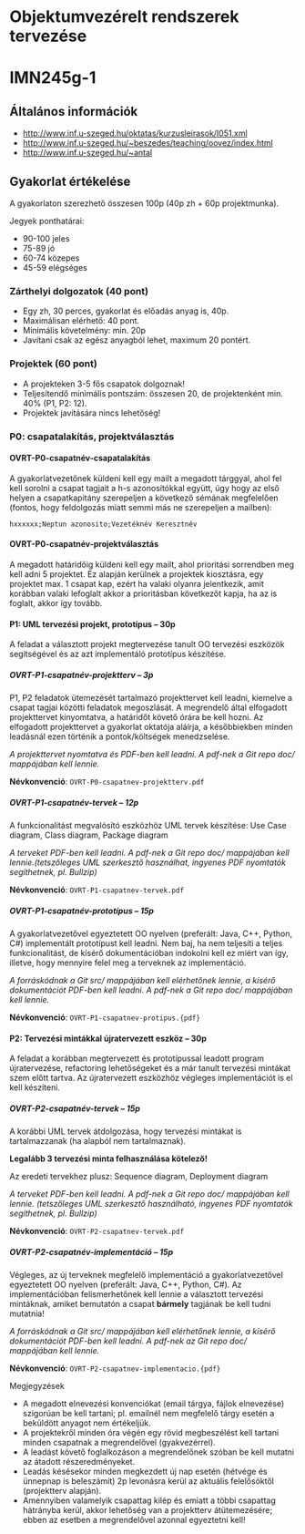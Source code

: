 # Objektumvezérelt rendszerek tervezése
# IMN245g-1

## Általános információk

- http://www.inf.u-szeged.hu/oktatas/kurzusleirasok/I051.xml
- http://www.inf.u-szeged.hu/~beszedes/teaching/oovez/index.html
- http://www.inf.u-szeged.hu/~antal

## Gyakorlat értékelése

A gyakorlaton szerezhető összesen 100p (40p zh + 60p projektmunka).

Jegyek ponthatárai:

- 90-100 jeles
- 75-89 jó
- 60-74 közepes
- 45-59 elégséges

### Zárthelyi dolgozatok (40 pont)
- Egy zh, 30 perces, gyakorlat és előadás anyag is, 40p.
- Maximálisan elérhető: 40 pont.
- Minimális követelmény: min. 20p
- Javítani csak az egész anyagból lehet, maximum 20 pontért.

### Projektek (60 pont)
- A projekteken 3-5 fős csapatok dolgoznak!
- Teljesítendő minimális pontszám: összesen 20, de projektenként min. 40% (P1, P2: 12).
- Projektek javítására nincs lehetőség!

### P0: csapatalakítás, projektválasztás

#### OVRT-P0-csapatnév-csapatalakítás

A gyakorlatvezetőnek küldeni kell egy mailt a megadott tárggyal, ahol fel kell sorolni a csapat tagjait a h-s azonosítókkal együtt, úgy hogy az első helyen a csapatkapitány szerepeljen a következő sémának megfelelően (fontos, hogy feldolgozás miatt semmi más ne szerepeljen a mailben):

```
hxxxxxx;Neptun azonosito;Vezetéknév Keresztnév
```

#### OVRT-P0-csapatnév-projektválasztás

A megadott határidőig küldeni kell egy mailt, ahol prioritási sorrendben meg kell adni 5 projektet. Ez alapján kerülnek a projektek kiosztásra, egy projektet max. 1 csapat kap, ezért ha valaki olyanra jelentkezik, amit korábban valaki lefoglalt akkor a prioritásban következőt kapja, ha az is foglalt, akkor így tovább.

#### P1: UML tervezési projekt, prototípus – 30p

A feladat a választott projekt megtervezése tanult OO tervezési eszközök segítségével és az azt implementáló prototípus készítése.

##### OVRT-P1-csapatnév-projektterv – 3p

P1, P2 feladatok ütemezését tartalmazó projekttervet kell leadni, kiemelve a csapat tagjai közötti feladatok megoszlását.
A megrendelő által elfogadott projekttervet kinyomtatva, a határidőt követő órára be kell hozni.
Az elfogadott projekttervet a gyakorlat oktatója aláírja, a későbbiekben minden leadásnál ezen történik a pontok/költségek menedzselése. 

*A projekttervet nyomtatva és PDF-ben kell leadni. A pdf-nek a Git repo doc/ mappájában kell lennie.*

**Névkonvenció**: `OVRT-P0-csapatnev-projektterv.pdf`

##### OVRT-P1-csapatnév-tervek – 12p


A funkcionalitást megvalósító eszközhöz UML tervek készítése:
Use Case diagram, Class diagram, Package diagram

*A terveket PDF-ben kell leadni. A pdf-nek a Git repo doc/ mappájában kell lennie.(tetszőleges UML szerkesztő használhat, ingyenes PDF nyomtatók segíthetnek, pl. Bullzip)*

**Névkonvenció**: `OVRT-P1-csapatnev-tervek.pdf`

##### OVRT-P1-csapatnév-prototípus – 15p

A gyakorlatvezetővel egyeztetett OO nyelven (preferált: Java, C++, Python, C#) implementált prototípust kell leadni. Nem baj, ha nem teljesíti a teljes funkcionalitást, de kísérő dokumentációban indokolni kell ez miért van így, illetve, hogy mennyire felel meg a terveknek az implementáció.

*A forráskódnak a Git src/ mappájában kell elérhetőnek lennie, a kísérő dokumentációt PDF-ben kell leadni. A pdf-nek a Git repo doc/ mappájában kell lennie.*

**Névkonvenció**: `OVRT-P1-csapatnev-protipus.{pdf}`

#### P2: Tervezési mintákkal újratervezett eszköz – 30p


A feladat a korábban megtervezett és prototípussal leadott program újratervezése, refactoring lehetőségeket és a már tanult tervezési mintákat szem előtt tartva. Az újratervezett eszközhöz végleges implementációt is el kell készíteni.

##### OVRT-P2-csapatnév-tervek – 15p

A korábbi UML tervek átdolgozása, hogy tervezési mintákat is tartalmazzanak (ha alapból nem tartalmaznak).

**Legalább 3 tervezési minta felhasználása kötelező!**

Az eredeti tervekhez plusz: Sequence diagram, Deployment diagram

*A terveket PDF-ben kell leadni. A pdf-nek a Git repo doc/ mappájában kell lennie. (tetszőleges UML szerkesztő használható, ingyenes PDF nyomtatók segíthetnek, pl. Bullzip)*

**Névkonvenció**: `OVRT-P2-csapatnev-tervek.pdf`

##### OVRT-P2-csapatnév-implementáció – 15p

Végleges, az új terveknek megfelelő implementáció a gyakorlatvezetővel egyeztetett OO nyelven (preferált: Java, C++, Python, C#).
Az implementációban felismerhetőnek kell lennie a választott tervezési mintáknak, amiket bemutatón a csapat **bármely** tagjának be kell tudni mutatnia!

*A forráskódnak a Git src/ mappájában kell elérhetőnek lennie, a kísérő dokumentációt PDF-ben kell leadni. A pdf-nek az Git repo doc/ mappájában kell lennie.*

**Névkonvenció**: `OVRT-P2-csapatnev-implementacio.{pdf}`

Megjegyzések

- A megadott elnevezési konvenciókat (email tárgya, fájlok elnevezése) szigorúan be kell tartani; pl. emailnél nem megfelelő tárgy esetén a beküldött anyagot nem értékeljük.
- A projektekről minden óra végén egy rövid megbeszélést kell tartani minden csapatnak a megrendelővel (gyakvezérrel).
- A leadást követő foglalkozáson a megrendelőnek szóban be kell mutatni az átadott részeredményeket.
- Leadás késésekor minden megkezdett új nap esetén (hétvége és ünnepnap is beleszámít) 2p levonásra kerül az aktuális felelősöktől (projektterv alapján).
- Amennyiben valamelyik csapattag kilép és emiatt a többi csapattag hátrányba kerül, akkor lehetőség van a projektterv átütemezésére; ebben az esetben a megrendelővel azonnal egyeztetni kell!
